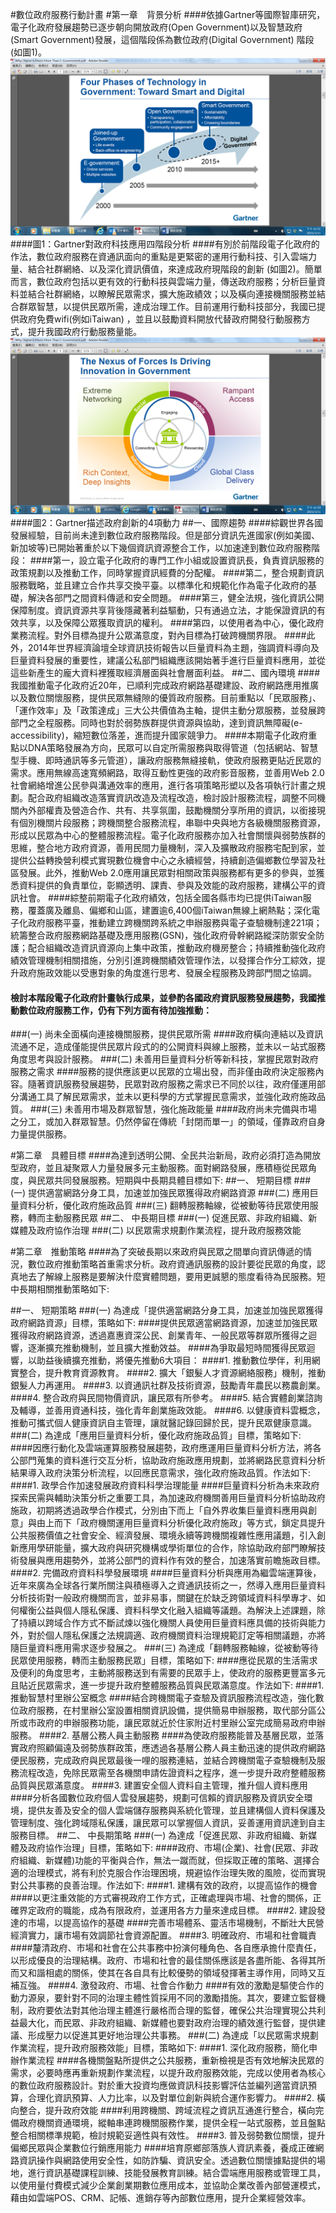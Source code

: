 #數位政府服務行動計畫
#第一章　背景分析
####依據Gartner等國際智庫研究，電子化政府發展趨勢已逐步朝向開放政府(Open Government)以及智慧政府(Smart Government)發展，這個階段係為數位政府(Digital Government) 階段(如圖1)。
![](23-1.png)
####圖1：Gartner對政府科技應用四階段分析
####有別於前階段電子化政府的作法，數位政府服務在資通訊面向的重點是更緊密的運用行動科技、引入雲端力量、結合社群網絡、以及深化資訊價值，來達成政府現階段的創新 (如圖2)。簡單而言，數位政府包括以更有效的行動科技與雲端力量，傳送政府服務；分析巨量資料並結合社群網絡，以瞭解民眾需求，擴大施政績效；以及橫向連接機關服務並結合群眾智慧，以提供民眾所需，達成治理工作。目前運用行動科技部分，我國已提供政府免費wifi(例如iTaiwan) ，並且以鼓勵資料開放代替政府開發行動服務方式，提升我國政府行動服務量能。
![](23-2.png)
####圖2：Gartner描述政府創新的4項動力
##一、國際趨勢
####綜觀世界各國發展經驗，目前尚未達到數位政府服務階段。但是部分資訊先進國家(例如美國、新加坡等)已開始著重於以下幾個資訊資源整合工作，以加速達到數位政府服務階段：
####第一，設立電子化政府的專門工作小組或設置資訊長，負責資訊服務的政策規劃以及推動工作，同時掌握資訊經費的分配權。
####第二，整合規劃資訊服務戰略，並且建立合作共享交換平臺。以標準化和規範化作為電子化政府的基礎，解決各部門之間資料傳遞和安全問題。
####第三，健全法規，強化資訊公開保障制度。資訊資源共享背後隱藏著利益驅動，只有通過立法，才能保證資訊的有效共享，以及保障公眾獲取資訊的權利。
####第四，以使用者為中心，優化政府業務流程。對外目標為提升公眾滿意度，對內目標為打破跨機關界限。
####此外，2014年世界經濟論壇全球資訊技術報告以巨量資料為主題，強調資料導向及巨量資料發展的重要性，建議公私部門組織應該開始著手進行巨量資料應用，並從這些新產生的龐大資料裡獲取經濟層面與社會層面利益。
##二、國內環境
####我國推動電子化政府近20年，已順利完成政府網路基礎建設、政府網路應用推廣以及數位關懷服務，提供民眾無縫隙的優質政府服務。目前重點以「民眾服務」、「運作效率」及「政策達成」三大公共價值為主軸，提供主動分眾服務，並發展跨部門之全程服務。同時也對於弱勢族群提供資源與協助，達到資訊無障礙(e- accessibility)，縮短數位落差，進而提升國家競爭力。
####本期電子化政府重點以DNA策略發展為方向，民眾可以自定所需服務與取得管道（包括網站、智慧型手機、即時通訊等多元管道），讓政府服務無縫接軌，使政府服務更貼近民眾的需求。應用無線高速寬頻網路，取得互動性更強的政府影音服務，並善用Web 2.0社會網絡增進公民參與溝通效率的應用，進行各項策略形塑以及各項執行計畫之規劃。配合政府組織改造落實資訊改造及流程改造，檢討設計服務流程，調整不同機關內外部權責及營造合作、共有、共享氛圍，鼓勵機關分享所用的資訊，以銜接現有個別機關片段服務；跨機關整合服務流程，串聯中央與地方各級機關服務資源，形成以民眾為中心的整體服務流程。電子化政府服務亦加入社會關懷與弱勢族群的思維，整合地方政府資源，善用民間力量機制，深入及擴散政府服務宅配到家，並提供公益轉換營利模式實現數位機會中心之永續經營，持續創造偏鄉數位學習及社區發展。此外，推動Web 2.0應用讓民眾對相關政策與服務都有更多的參與，並獲悉資料提供的負責單位，彰顯透明、課責、參與及效能的政府服務，建構公平的資訊社會。
####綜整前期電子化政府績效，包括全國各縣市均已提供iTaiwan服務，覆蓋廣及離島、偏鄉和山區，建置逾6,400個iTaiwan無線上網熱點；深化電子化政府服務平臺，推動建立跨機關跨系統之申辦服務與電子查驗機制達221項；統籌整合政府服務網路基礎及應用服務(GSN)，強化政府骨幹網路縱深防禦安全防護；配合組織改造資訊資源向上集中政策，推動政府機房整合；持續推動強化政府績效管理機制相關措施，分別引進跨機關績效管理作法，以發揮合作分工綜效，提升政府施政效能以受惠對象的角度進行思考、發展全程服務及跨部門間之協調。
####    檢討本階段電子化政府計畫執行成果，並參酌各國政府資訊服務發展趨勢，我國推動數位政府服務工作，仍有下列方面有待加強推動：
###(一)	尚未全面橫向連接機關服務，提供民眾所需
####政府橫向連結以及資訊流通不足，造成僅能提供民眾片段式的的公開資料與線上服務，並未以ㄧ站式服務角度思考與設計服務。
###(二)	未善用巨量資料分析等新科技，掌握民眾對政府服務之需求
####服務的提供應該更以民眾的立場出發，而非僅由政府決定服務內容。隨著資訊服務發展趨勢，民眾對政府服務之需求已不同於以往，政府僅運用部分溝通工具了解民眾需求，並未以更科學的方式掌握民意需求，並強化政府施政品質。
###(三)	未善用市場及群眾智慧，強化施政能量
####政府尚未完備與市場之分工，或加入群眾智慧。仍然停留在傳統「封閉而單一」的領域，僅靠政府自身力量提供服務。

#第二章　具體目標
####為達到透明公開、全民共治新局，政府必須打造為開放型政府，並且凝聚眾人力量發展多元主動服務。面對網路發展，應積極從民眾角度，與民眾共同發展服務。短期與中長期具體目標如下:
##一、	短期目標
###(一)	提供適當網路分身工具，加速並加強民眾獲得政府網路資源
###(二)	應用巨量資料分析，優化政府施政品質
###(三)	翻轉服務軸線，從被動等待民眾使用服務，轉而主動服務民眾
##二、	中長期目標
###(一)	促進民眾、非政府組織、新媒體及政府協作治理
###(二)	以民眾需求規劃作業流程，提升政府服務效能

#第二章　推動策略
####為了突破長期以來政府與民眾之間單向資訊傳遞的情況，數位政府推動策略首重需求分析。政府資通訊服務的設計要從民眾的角度，認真地去了解線上服務是要解決什麼實體問題，要用更誠懇的態度看待為民服務。短中長期相關推動策略如下:

##一、	短期策略
###(一)	為達成「提供適當網路分身工具，加速並加強民眾獲得政府網路資源」目標，策略如下:
####提供民眾適當網路資源，加速並加強民眾獲得政府網路資源，透過嘉惠資深公民、創業青年、一般民眾等群眾所獲得之迴響，逐漸擴充推動機制，並且擴大推動效益。
####為爭取最短時間獲得民眾迴響，以助益後續擴充推動，將優先推動6大項目：
####1.	推動數位學伴，利用網實整合，提升教育資源教育。
####2.	擴大「銀髮人才資源網絡服務」機制，推動銀髮人力再運用。
####3.	以資通訊社群及技術資源，鼓勵青年農民以務農創業。
####4.	整合政府與民間物價資訊，讓民眾有所參考。
####5.	結合實體創業諮詢及輔導，並善用資通科技，強化青年創業施政效能。
####6.	以健康資料雲概念，推動可攜式個人健康資訊自主管理，讓就醫記錄回歸於民，提升民眾健康意識。
###(二)	為達成「應用巨量資料分析，優化政府施政品質」目標，策略如下:
####因應行動化及雲端運算服務發展趨勢，政府應運用巨量資料分析方法，將各公部門蒐集的資料進行交互分析，協助政府施政應用規劃，並將網路民意資料分析結果導入政府決策分析流程，以回應民意需求，強化政府施政品質。作法如下:
####1.	政學合作加速發展政府資料科學治理能量
####巨量資料分析為未來政府探索民需與輔助決策分析之重要工具，為加速政府機關善用巨量資料分析協助政府施政，初期將透過政學合作模式，分別由下而上「自外界收集巨量資料應用與創意」與由上而下「政府機關運用巨量資料分析優化政府施政」等方式，鎖定具提升公共服務價值之社會安全、經濟發展、環境永續等跨機關複雜性應用議題，引入創新應用學研能量，擴大政府與研究機構或學術單位的合作，除協助政府部門瞭解技術發展與應用趨勢外，並將公部門的資料作有效的整合，加速落實前瞻施政目標。
####2.	完備政府資料科學發展環境
####巨量資料分析與應用為繼雲端運算後，近年來廣為全球各行業所關注與積極導入之資通訊技術之一，然導入應用巨量資料分析技術對一般政府機關而言，並非易事，關鍵在於缺乏跨領域資料科學專才、如何權衡公益與個人隱私保護、資料科學文化融入組織等議題。為解決上述課題，除了持續以跨域合作方式不斷試煉以強化機關人員使用巨量資料應具備的技術與能力外，對於個人隱私保護之法規調適、政府機關資料治理規範訂定等相關議題，亦將隨巨量資料應用需求逐步發展之。
###(三)	為達成「翻轉服務軸線，從被動等待民眾使用服務，轉而主動服務民眾」目標，策略如下:
####應從民眾的生活需求及便利的角度思考，主動將服務送到有需要的民眾手上，使政府的服務更豐富多元且貼近民眾需求，進一步提升政府整體服務品質與民眾滿意度。作法如下:
####1.	推動智慧村里辦公室概念
####結合跨機關電子查驗及資訊服務流程改造，強化數位政府服務，在村里辦公室設置相關資訊設備，提供簡易申辦服務，取代部分區公所或市政府的申辦服務功能，讓民眾就近於住家附近村里辦公室完成簡易政府申辦服務。
####2.	基層公務人員主動服務
####為使政府服務能普及基層民眾，並落實政府照顧偏遠及弱勢族群政策，應透過各基層公務人員主動迅速的提供政府網路便民服務，完成政府與民眾最後一哩的服務連結，並結合跨機關電子查驗機制及服務流程改造，免除民眾需至各機關申請佐證資料之程序，進一步提升政府整體服務品質與民眾滿意度。
####3.	建置安全個人資料自主管理，推升個人資料應用
####分析各國數位政府個人雲發展趨勢，規劃可信賴的資訊服務及資訊安全環境，提供友善及安全的個人雲端儲存服務與系統化管理，並且建構個人資料保護及管理制度、強化跨域隱私保護，讓民眾可以掌握個人資訊，妥善運用資訊達到自主服務目標。
##二、	中長期策略
###(一)	為達成「促進民眾、非政府組織、新媒體及政府協作治理」目標，策略如下:
####政府、市場(企業)、社會(民眾、非政府組織、新媒體)功能的平衡與合作，無法一蹴而就，但採取正確的策略、選擇合適的治理模式，將有利於克服合作治理困境，規避協作治理失敗的風險，從而實現對公共事務的良善治理。作法如下:
####1.	建構有效的政府，以提高協作的機會
####以更注重效能的方式審視政府工作方式，正確處理與市場、社會的關係，正確界定政府的職能，成為有限政府，並運用各方力量來達成目標。
####2.	建設發達的市場，以提高協作的基礎
####完善市場體系、靈活市場機制，不斷壯大民營經濟實力，讓市場有效調節社會資源配置。 
####3.	明確政府、市場和社會職責
####釐清政府、市場和社會在公共事務中扮演何種角色、各自應承擔什麼責任，以形成優良的治理結構。政府、市場和社會的最佳關係應該是各盡所能、各得其所而又和諧相處的關係，使其在各自具有比較優勢的領域發揮著主導作用，同時又互補互強。
####4.	激發政府、市場、社會合作動力
####有效的激勵是驅使合作的動力源泉，要針對不同的治理主體性質採用不同的激勵措施。其次，要建立監督機制，政府要依法對其他治理主體進行嚴格而合理的監督，確保公共治理實現公共利益最大化，而民眾、非政府組織、新媒體也要對政府治理的績效進行監督，提供建議、形成壓力以促進其更好地治理公共事務。
###(二)	為達成「以民眾需求規劃作業流程，提升政府服務效能」目標，策略如下:
####1.	深化政府服務，簡化申辦作業流程
####各機關盤點所提供之公共服務，重新檢視是否有效地解決民眾的需求，必要時應再重新規劃作業流程，以提升政府服務效能，完成以使用者為核心的數位政府服務設計。對於重大投資均應做資訊科技影響評估並編列適當資訊預算，合理化資訊預算、人力比率，以及對單位創新與統合運作影響力。
####2.	橫向整合，提升政府效能
####利用跨機關、跨域流程之資訊互通進行整合，橫向完備政府機關資通環境，縱軸串連跨機關服務作業，提供全程一站式服務，並且盤點整合相關標準規範，檢討規範妥適性與有效性。
####3.	普及弱勢數位關懷，提升偏鄉民眾與企業數位行銷應用能力
####培育原鄉部落族人資訊素養，養成正確網路資訊操作與網路使用安全性，如防詐騙、資訊安全。透過數位關懷據點提供的場地，進行資訊基礎課程訓練、技能發展教育訓練。結合雲端應用服務或管理工具，以使用量付費模式減少企業創業期數位應用成本，並協助企業改善內部營運模式，藉由如雲端POS、CRM、記帳、進銷存等內部數位應用，提升企業經營效率。